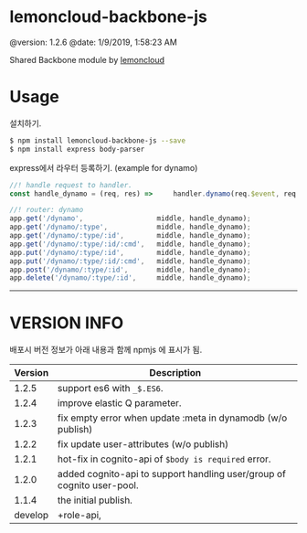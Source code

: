 # lemoncloud-backbone-js

@version: 1.2.6
@date:    1/9/2019, 1:58:23 AM

Shared Backbone module by [lemoncloud](https://lemoncloud.io)


# Usage

설치하기.

```bash
$ npm install lemoncloud-backbone-js --save
$ npm install express body-parser
```

express에서 라우터 등록하기. (example for dynamo)

```js
//! handle request to handler.
const handle_dynamo = (req, res) =>     handler.dynamo(req.$event, req.$context, req.$callback);

//! router: dynamo
app.get('/dynamo',                  middle, handle_dynamo);
app.get('/dynamo/:type',            middle, handle_dynamo);
app.get('/dynamo/:type/:id',        middle, handle_dynamo);
app.get('/dynamo/:type/:id/:cmd',   middle, handle_dynamo);
app.put('/dynamo/:type/:id',        middle, handle_dynamo);
app.put('/dynamo/:type/:id/:cmd',   middle, handle_dynamo);
app.post('/dynamo/:type/:id',       middle, handle_dynamo);
app.delete('/dynamo/:type/:id',     middle, handle_dynamo);
```




----------------
# VERSION INFO #

배포시 버전 정보가 아래 내용과 함께 npmjs 에 표시가 됨.

| Version   | Description
|--         |--
| 1.2.5     | support es6 with `_$.ES6`.
| 1.2.4     | improve elastic Q parameter.
| 1.2.3     | fix empty error when update :meta in dynamodb (w/o publish)
| 1.2.2     | fix update user-attributes (w/o publish)
| 1.2.1     | hot-fix in cognito-api of `$body is required` error.
| 1.2.0     | added cognito-api to support handling user/group of cognito user-pool.
| 1.1.4     | the initial publish.
| develop   | +role-api, 


